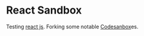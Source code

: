 # React Sandbox

Testing [react js](https://react.dev/).
Forking some notable [Codesanbox](https://codesandbox.io/u/uicoded)es.